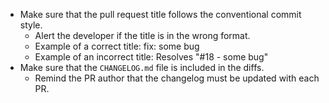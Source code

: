 - Make sure that the pull request title follows the conventional commit style.
	- Alert the developer if the title is in the wrong format.
	- Example of a correct title: fix: some bug
	- Example of an incorrect title: Resolves "#18 - some bug"
- Make sure that the `CHANGELOG.md` file is included in the diffs.
	- Remind the PR author that the changelog must be updated with each PR.
